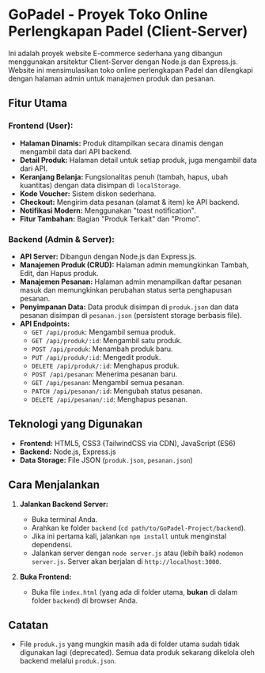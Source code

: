 # GoPadel - Proyek Toko Online Perlengkapan Padel (Client-Server)

Ini adalah proyek website E-commerce sederhana yang dibangun menggunakan arsitektur Client-Server dengan Node.js dan Express.js. Website ini mensimulasikan toko online perlengkapan Padel dan dilengkapi dengan halaman admin untuk manajemen produk dan pesanan.

## Fitur Utama

### Frontend (User):
- **Halaman Dinamis:** Produk ditampilkan secara dinamis dengan mengambil data dari API backend.
- **Detail Produk:** Halaman detail untuk setiap produk, juga mengambil data dari API.
- **Keranjang Belanja:** Fungsionalitas penuh (tambah, hapus, ubah kuantitas) dengan data disimpan di `localStorage`.
- **Kode Voucher:** Sistem diskon sederhana.
- **Checkout:** Mengirim data pesanan (alamat & item) ke API backend.
- **Notifikasi Modern:** Menggunakan "toast notification".
- **Fitur Tambahan:** Bagian "Produk Terkait" dan "Promo".

### Backend (Admin & Server):
- **API Server:** Dibangun dengan Node.js dan Express.js.
- **Manajemen Produk (CRUD):** Halaman admin memungkinkan Tambah, Edit, dan Hapus produk.
- **Manajemen Pesanan:** Halaman admin menampilkan daftar pesanan masuk dan memungkinkan perubahan status serta penghapusan pesanan.
- **Penyimpanan Data:** Data produk disimpan di `produk.json` dan data pesanan disimpan di `pesanan.json` (persistent storage berbasis file).
- **API Endpoints:**
    - `GET /api/produk`: Mengambil semua produk.
    - `GET /api/produk/:id`: Mengambil satu produk.
    - `POST /api/produk`: Menambah produk baru.
    - `PUT /api/produk/:id`: Mengedit produk.
    - `DELETE /api/produk/:id`: Menghapus produk.
    - `POST /api/pesanan`: Menerima pesanan baru.
    - `GET /api/pesanan`: Mengambil semua pesanan.
    - `PATCH /api/pesanan/:id`: Mengubah status pesanan.
    - `DELETE /api/pesanan/:id`: Menghapus pesanan.

## Teknologi yang Digunakan

- **Frontend:** HTML5, CSS3 (TailwindCSS via CDN), JavaScript (ES6)
- **Backend:** Node.js, Express.js
- **Data Storage:** File JSON (`produk.json`, `pesanan.json`)

## Cara Menjalankan

1.  **Jalankan Backend Server:**
    * Buka terminal Anda.
    * Arahkan ke folder `backend` (`cd path/to/GoPadel-Project/backend`).
    * Jika ini pertama kali, jalankan `npm install` untuk menginstal dependensi.
    * Jalankan server dengan `node server.js` atau (lebih baik) `nodemon server.js`. Server akan berjalan di `http://localhost:3000`.

2.  **Buka Frontend:**
    * Buka file `index.html` (yang ada di folder utama, **bukan** di dalam folder `backend`) di browser Anda.

## Catatan

- File `produk.js` yang mungkin masih ada di folder utama sudah tidak digunakan lagi (deprecated). Semua data produk sekarang dikelola oleh backend melalui `produk.json`.